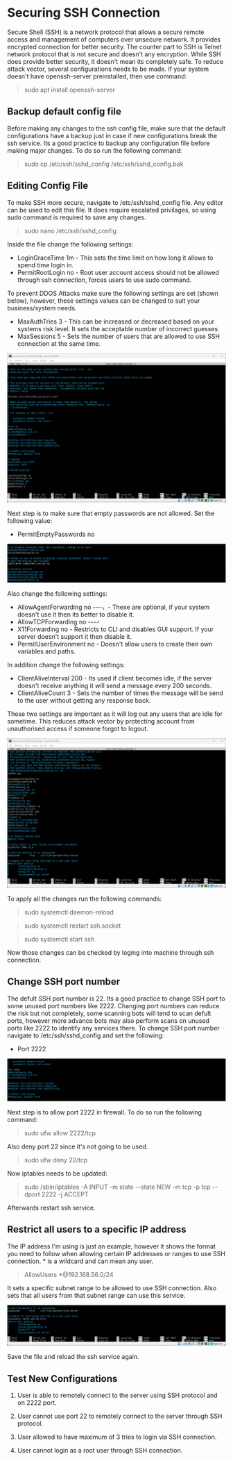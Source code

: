 # Securing SSH Connection
Secure Shell (SSH) is a network protocol that allows a secure remote access and management of computers over unsecure network. It provides encrypted connection for better security. The counter part to SSH is Telnet network protocol that is not secure and doesn't any encryption. While SSH does provide better security, it doesn't mean its completely safe. To reduce attack vector, several configurations needs to be made. If your system doesn't have openssh-server preinstalled, then use command:
> sudo apt install openssh-server

## Backup default config file
Before making any changes to the ssh config file, make sure that the default configurations have a backup just in case if new configurations break the ssh service. Its a good practice to backup any configuration file before making major changes. To do so run the following command:
> sudo cp /etc/ssh/sshd_config /etc/ssh/sshd_config.bak

## Editing Config File
To make SSH more secure, navigate to /etc/ssh/sshd_config file. Any editor can be used to edit this file. It does require escalated privilages, so using sudo command is required to save any changes.
> sudo nano /etc/ssh/sshd_config

Inside the file change the following settings:
* LoginGraceTime 1m - This sets the time limit on how long it allows to spend time login in.
* PermitRootLogin no - Root user account access should not be allowed through ssh connection, forces users to use sudo command.

To prevent DDOS Attacks make sure the following settings are set (shown below), however, these settings values can be changed to suit your business/system needs.
* MaxAuthTries 3 - This can be increased or decreased based on your systems risk level. It sets the acceptable number of incorrect guesses.
* MaxSessions 5 - Sets the number of users that are allowed to use SSH connection at the same time.

![First part Config SSH](screenshots/securessh_1.png)

Next step is to make sure that empty passwords are not allowed. Set the following value:
* PermitEmptyPasswords no

![Second part Config SSH](screenshots/securessh_2.png)

Also change the following settings:
* AllowAgentForwarding no ---⌍ - These are optional, if your system doesn't use it then its better to disable it.
* AllowTCPForwarding no   ---⌏
* X11Forwarding no - Restricts to CLI and disables GUI support. If your server doesn't support it then disable it. 
* PermitUserEnvironment no - Doesn't allow users to create their own variables and paths.

In addition change the following settings:
* ClientAliveInterval 200 - Its used if client becomes idle, if the server doesn't receive anything it will send a message every 200 seconds. 
* ClientAliveCount 3 - Sets the number of times the message will be send to the user without getting any response back.

These two settings are important as it will log out any users that are idle for sometime. This reduces attack vector by protecting account from unauthorised access if someone forgot to logout.

![Third part Config SSH](screenshots/securessh_3.png)

To apply all the changes run the following commands:
> sudo systemctl daemon-reload

> sudo systemctl restart ssh.socket

> sudo systemctl start ssh

Now those changes can be checked by loging into machine through ssh connection.

## Change SSH port number
The defult SSH port number is 22. Its a good practice to change SSH port to some unused port numbers like 2222. Changing port numbers can reduce the risk but not completely, some scanning bots will tend to scan defult ports, however more advance bots may also perform scans on unused ports like 2222 to identify any services there. To change SSH port number navigate to /etc/ssh/sshd_config and set the following:
* Port 2222

![Changing Port in Config SSH](screenshots/securessh_4.png)

Next step is to allow port 2222 in firewall. To do so run the following command:
> sudo ufw allow 2222/tcp

Also deny port 22 since it's not going to be used.
> sudo ufw deny 22/tcp

Now iptables needs to be updated:
> sudo /sbin/iptables -A INPUT -m state --state NEW -m tcp -p tcp --dport 2222 -j ACCEPT

Afterwards restart ssh service.

## Restrict all users to a specific IP address
The IP address I'm using is just an example, however it shows the format you need to follow when allowing certain IP addresses or ranges to use SSH connection. * is a wildcard and can mean any user.
> AllowUsers *@192.168.56.0/24

It sets a specific subnet range to be allowed to use SSH connection. Also sets that all users from that subnet range can use this service.

![Config file for allowing certain subnet range for SSH connection](screenshots/securessh_5.png)

Save the file and reload the ssh service again.

## Test New Configurations
1) User is able to remotely connect to the server using SSH protocol and on 2222 port.


2) User cannot use port 22 to remotely connect to the server through SSH protocol.


3) User allowed to have maximum of 3 tries to login via SSH connection.


4) User cannot login as a root user through SSH connection.


